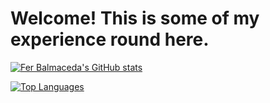 # **Welcome! This is some of my experience round here.**
[![Fer Balmaceda's GitHub stats](https://github-readme-stats.vercel.app/api?username=ferbalmaceda23&count_private=true&show_icons=true&theme=dark)](https://github.com/anuraghazra/github-readme-stats)

[![Top Languages](https://github-readme-stats.vercel.app/api/top-langs/?username=ferbalmaceda23&theme=dark&&hide=hide=jupyter%20notebook)](https://github.com/SrGobi/github-readme-stats)
